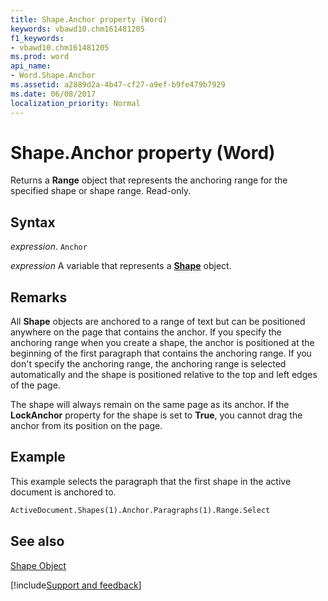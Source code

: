 ```yaml
---
title: Shape.Anchor property (Word)
keywords: vbawd10.chm161481205
f1_keywords:
- vbawd10.chm161481205
ms.prod: word
api_name:
- Word.Shape.Anchor
ms.assetid: a2889d2a-4b47-cf27-a9ef-b9fe479b7929
ms.date: 06/08/2017
localization_priority: Normal
---
```



# Shape.Anchor property (Word)

Returns a  **Range** object that represents the anchoring range for the specified shape or shape range. Read-only.


## Syntax

_expression_. `Anchor`

_expression_ A variable that represents a **[Shape](Word.Shape.md)** object.


## Remarks

All  **Shape** objects are anchored to a range of text but can be positioned anywhere on the page that contains the anchor. If you specify the anchoring range when you create a shape, the anchor is positioned at the beginning of the first paragraph that contains the anchoring range. If you don't specify the anchoring range, the anchoring range is selected automatically and the shape is positioned relative to the top and left edges of the page.

The shape will always remain on the same page as its anchor. If the  **LockAnchor** property for the shape is set to **True**, you cannot drag the anchor from its position on the page.


## Example

This example selects the paragraph that the first shape in the active document is anchored to.


```vb
ActiveDocument.Shapes(1).Anchor.Paragraphs(1).Range.Select
```


## See also


[Shape Object](Word.Shape.md)

[!include[Support and feedback](~/includes/feedback-boilerplate.md)]